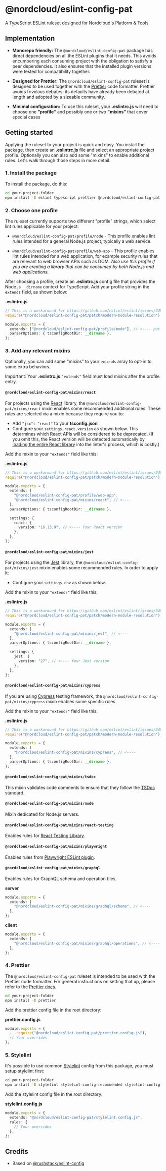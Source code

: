 # @nordcloud/eslint-config-pat

A TypeScript ESLint ruleset designed for Nordcloud's Platform & Tools

## Implementation

- **Monorepo friendly:** The `@nordcloud/eslint-config-pat` package has direct dependencies on all the ESLint plugins
  that it needs. This avoids encumbering each consuming project with the obligation to satisfy a peer dependencies.
  It also ensures that the installed plugin versions were tested for compatibility together.

- **Designed for Prettier:** The `@nordcloud/eslint-config-pat` ruleset is designed to be used together with
  the [Prettier](https://prettier.io/) code formatter.
  Prettier avoids frivolous debates: its defaults have already been debated
  at length and adopted by a sizeable community.

- **Minimal configuration:** To use this ruleset, your **.eslintrc.js** will need to choose one **"profile"**
  and possibly one or two **"mixins"** that cover special cases

## Getting started

Applying the ruleset to your project is quick and easy. You install the package, then create an **.eslintrc.js** file
and select an appropriate project profile. Optionally you can also add some "mixins" to enable additional rules.
Let's walk through those steps in more detail.

### 1. Install the package

To install the package, do this:

```sh
cd your-project-folder
npm install -D eslint typescript prettier @nordcloud/eslint-config-pat
```

### 2. Choose one profile

The ruleset currently supports two different "profile" strings, which select lint rules applicable for
your project:

- `@nordcloud/eslint-config-pat/profile/node` - This profile enables lint rules intended for a general Node.js project,
  typically a web service.

- `@nordcloud/eslint-config-pat/profile/web-app` - This profile enables lint rules intended for a web application, for
  example security rules that are relevant to web browser APIs such as DOM.
  _Also use this profile if you are creating a library that can be consumed by both Node.js and web applications._

After choosing a profile, create an **.eslintrc.js** config file that provides the Node.js `__dirname` context
for TypeScript. Add your profile string in the `extends` field, as shown below:

**.eslintrc.js**

```ts
// This is a workaround for https://github.com/eslint/eslint/issues/3458
require("@nordcloud/eslint-config-pat/patch/modern-module-resolution");

module.exports = {
  extends: ["@nordcloud/eslint-config-pat/profile/node"], // <---- put your profile string here
  parserOptions: { tsconfigRootDir: __dirname },
};
```

### 3. Add any relevant mixins

Optionally, you can add some "mixins" to your `extends` array to opt-in to some extra behaviors.

Important: Your **.eslintrc.js** `"extends"` field must load mixins after the profile entry.

#### `@nordcloud/eslint-config-pat/mixins/react`

For projects using the [React](https://reactjs.org/) library, the `@nordcloud/eslint-config-pat/mixins/react` mixin
enables some recommended additional rules. These rules are selected via a mixin because they require you to:

- Add `"jsx": "react"` to your **tsconfig.json**
- Configure your `settings.react.version` as shown below. This determines which React APIs will be considered
  to be deprecated. (If you omit this, the React version will be detected automatically by
  [loading the entire React library](https://github.com/yannickcr/eslint-plugin-react/blob/4da74518bd78f11c9c6875a159ffbae7d26be693/lib/util/version.js#L23)
  into the linter's process, which is costly.)

Add the mixin to your `"extends"` field like this:

**.eslintrc.js**

```ts
// This is a workaround for https://github.com/eslint/eslint/issues/3458
require("@nordcloud/eslint-config-pat/patch/modern-module-resolution");

module.exports = {
  extends: [
    "@nordcloud/eslint-config-pat/profile/web-app",
    "@nordcloud/eslint-config-pat/mixins/react", // <----
  ],
  parserOptions: { tsconfigRootDir: __dirname },

  settings: {
    react: {
      version: "16.13.0", // <---- Your React version
    },
  },
};
```

#### `@nordcloud/eslint-config-pat/mixins/jest`

For projects using the [Jest](https://jestjs.io/) library, the `@nordcloud/eslint-config-pat/mixins/jest` mixin
enables some recommended rules. In order to apply it:

- Configure your `settings.env` as shown below.

Add the mixin to your `"extends"` field like this:

**.eslintrc.js**

```ts
// This is a workaround for https://github.com/eslint/eslint/issues/3458
require("@nordcloud/eslint-config-pat/patch/modern-module-resolution");

module.exports = {
  extends: [
    "@nordcloud/eslint-config-pat/mixins/jest", // <----
  ],
  parserOptions: { tsconfigRootDir: __dirname },

  settings: {
    jest: {
      version: "27", // <---- Your Jest version
    },
  },
};
```

#### `@nordcloud/eslint-config-pat/mixins/cypress`

If you are using [Cypress](https://www.cypress.io/) testing framework, the `@nordcloud/eslint-config-pat/mixins/cypress` mixin
enables some specific rules.

Add the mixin to your `"extends"` field like this:

**.eslintrc.js**

```ts
// This is a workaround for https://github.com/eslint/eslint/issues/3458
require("@nordcloud/eslint-config-pat/patch/modern-module-resolution");

module.exports = {
  extends: [
    "@nordcloud/eslint-config-pat/mixins/cypress", // <----
  ],
  parserOptions: { tsconfigRootDir: __dirname },
};
```

#### `@nordcloud/eslint-config-pat/mixins/tsdoc`

This mixin validates code comments to ensure that they follow the [TSDoc](https://tsdoc.org/) standard.

#### `@nordcloud/eslint-config-pat/mixins/node`

Mixin dedicated for Node.js servers.

#### `@nordcloud/eslint-config-pat/mixins/react-testing`

Enables rules for [React Testing Library](https://testing-library.com/docs/react-testing-library/intro/).

#### `@nordcloud/eslint-config-pat/mixins/playwright`

Enables rules from [Playwright ESLint plugin](https://github.com/playwright-community/eslint-plugin-playwright).

#### `@nordcloud/eslint-config-pat/mixins/graphql`

Enables rules for GraphQL schema and operation files.

**server**

```ts
module.exports = {
  extends: [
    "@nordcloud/eslint-config-pat/mixins/graphql/schema", // <----
  ],
};
```

**client**

```ts
module.exports = {
  extends: [
    "@nordcloud/eslint-config-pat/mixins/graphql/operations", // <----
  ],
};
```

### 4. Prettier

The `@nordcloud/eslint-config-pat` ruleset is intended to be used with the Prettier code formatter. For general
instructions on setting that up, please refer to the [Prettier docs](https://prettier.io/docs/en/index.html).

```sh
cd your-project-folder
npm install -D prettier
```

Add the prettier config file in the root directory:

**prettier.config.js**

```ts
module.exports = {
  ...require("@nordcloud/eslint-config-pat/prettier.config.js"),
  // Your overrides
};
```

### 5. Stylelint

It's possible to use common [Stylelint](https://stylelint.io/) config from this package, you must setup stylelint first:

```sh
cd your-project-folder
npm install -D stylelint stylelint-config-recommended stylelint-config-styled-components stylelint-processor-styled-components
```

Add the stylelint config file in the root directory:

**stylelint.config.js**

```ts
module.exports = {
  extends: "@nordcloud/eslint-config-pat/stylelint.config.js",
  rules: {
    // Your overrides
  },
};
```

## Credits

- Based on [@rushstack/eslint-config](https://github.dev/microsoft/rushstack/tree/master/stack/eslint-config)
